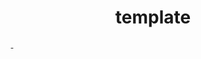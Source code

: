 ---
abstract: '-'
creators:
- x x
date: null
document_url: https://services.phaidra.univie.ac.at/api/object/o:1079680/download
grand_parent: iPRES
institutions: []
keywords: []
landing_page_url: https://phaidra.univie.ac.at/o:1079680
language: eng
layout: publication
license: CC BY 4.0 International
notes_url: null
parent: iPRES 2019
publication_type: paper
size: 158715
slides_url: null
source_name: iPRES
stream_url: null
title: 'template '
year: 2019
---